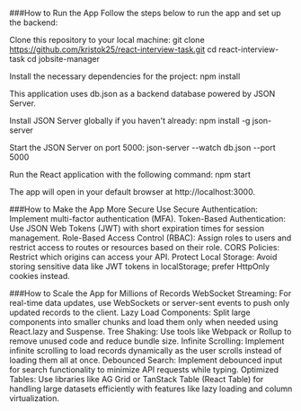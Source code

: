###How to Run the App
Follow the steps below to run the app and set up the backend:

Clone this repository to your local machine:
git clone https://github.com/kristok25/react-interview-task.git
cd react-interview-task
cd jobsite-manager

Install the necessary dependencies for the project:
npm install

This application uses db.json as a backend database powered by JSON Server.

Install JSON Server globally if you haven't already:
npm install -g json-server

Start the JSON Server on port 5000:
json-server --watch db.json --port 5000

Run the React application with the following command:
npm start

The app will open in your default browser at http://localhost:3000.

###How to Make the App More Secure
Use Secure Authentication: Implement multi-factor authentication (MFA).
Token-Based Authentication: Use JSON Web Tokens (JWT) with short expiration times for session management.
Role-Based Access Control (RBAC): Assign roles to users and restrict access to routes or resources based on their role.
CORS Policies: Restrict which origins can access your API.
Protect Local Storage: Avoid storing sensitive data like JWT tokens in localStorage; prefer HttpOnly cookies instead.

###How to Scale the App for Millions of Records
WebSocket Streaming: For real-time data updates, use WebSockets or server-sent events to push only updated records to the client.
Lazy Load Components: Split large components into smaller chunks and load them only when needed using React.lazy and Suspense.
Tree Shaking: Use tools like Webpack or Rollup to remove unused code and reduce bundle size.
Infinite Scrolling: Implement infinite scrolling to load records dynamically as the user scrolls instead of loading them all at once.
Debounced Search: Implement debounced input for search functionality to minimize API requests while typing.
Optimized Tables: Use libraries like AG Grid or TanStack Table (React Table) for handling large datasets efficiently with features like lazy loading and column virtualization.
